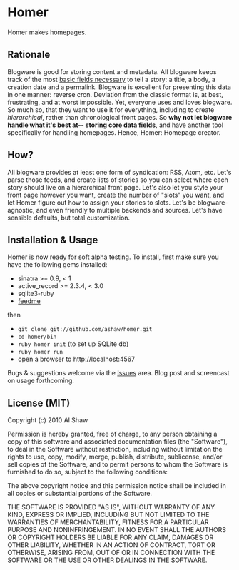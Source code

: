 # Homer

Homer makes homepages. 

## Rationale

Blogware is good for storing content and metadata. All blogware keeps track of the most [basic fields necessary](http://en.wikipedia.org/wiki/Blog_software#Post_and_comment_management) to tell a story: a title, a body, a creation date and a permalink. Blogware is excellent for presenting this data in one manner: reverse cron. Deviation from the classic format is, at best, frustrating, and at worst impossible. Yet, everyone uses and loves blogware. So much so, that they want to use it for everything, including to create *hierarchical*, rather than chronological front pages. So **why not let blogware handle what it's best at-- storing core data fields**, and have another tool specifically for handling homepages. Hence, Homer: Homepage creator. 

## How?

All blogware provides at least one form of syndication: RSS, Atom, etc. Let's parse those feeds, and create lists of stories so you can select where each story should live on a hierarchical front page. Let's also let you style your front page however you want, create the number of "slots" you want, and let Homer figure out how to assign your stories to slots. Let's be blogware-agnostic, and even friendly to multiple backends and sources. Let's have sensible defaults, but total customization.

## Installation & Usage

Homer is now ready for soft alpha testing. To install, first make sure you have the following gems installed: 

* sinatra >= 0.9, < 1 
* active_record >= 2.3.4, < 3.0
* sqlite3-ruby 
* [feedme](http://rubygems.org/gems/feedme)

then

* `git clone git://github.com/ashaw/homer.git`
* `cd homer/bin`
* `ruby homer init` (to set up SQLite db)
* `ruby homer run`
* open a browser to http://localhost:4567

Bugs & suggestions welcome via the [Issues](http://github.com/ashaw/homer/issues) area. Blog post and screencast on usage forthcoming. 

## License (MIT)

Copyright (c) 2010 Al Shaw

Permission is hereby granted, free of charge, to any person obtaining a copy of this software and associated documentation files (the "Software"), to deal in the Software without restriction, including without limitation the rights to use, copy, modify, merge, publish, distribute, sublicense, and/or sell copies of the Software, and to permit persons to whom the Software is furnished to do so, subject to the following conditions:

The above copyright notice and this permission notice shall be included in all copies or substantial portions of the Software.

THE SOFTWARE IS PROVIDED "AS IS", WITHOUT WARRANTY OF ANY KIND, EXPRESS OR IMPLIED, INCLUDING BUT NOT LIMITED TO THE WARRANTIES OF MERCHANTABILITY, FITNESS FOR A PARTICULAR PURPOSE AND NONINFRINGEMENT. IN NO EVENT SHALL THE AUTHORS OR COPYRIGHT HOLDERS BE LIABLE FOR ANY CLAIM, DAMAGES OR OTHER LIABILITY, WHETHER IN AN ACTION OF CONTRACT, TORT OR OTHERWISE, ARISING FROM, OUT OF OR IN CONNECTION WITH THE SOFTWARE OR THE USE OR OTHER DEALINGS IN THE SOFTWARE.